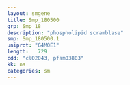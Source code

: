 ```yaml
---
layout: smgene
title: Smp_180500
grp: Smp_18
description: "phospholipid scramblase"
smp: Smp_180500.1
uniprot: "G4M0E1"
length:   729
cdd: "cl02043, pfam03803"
kk: ns
categories: sm
---
```

